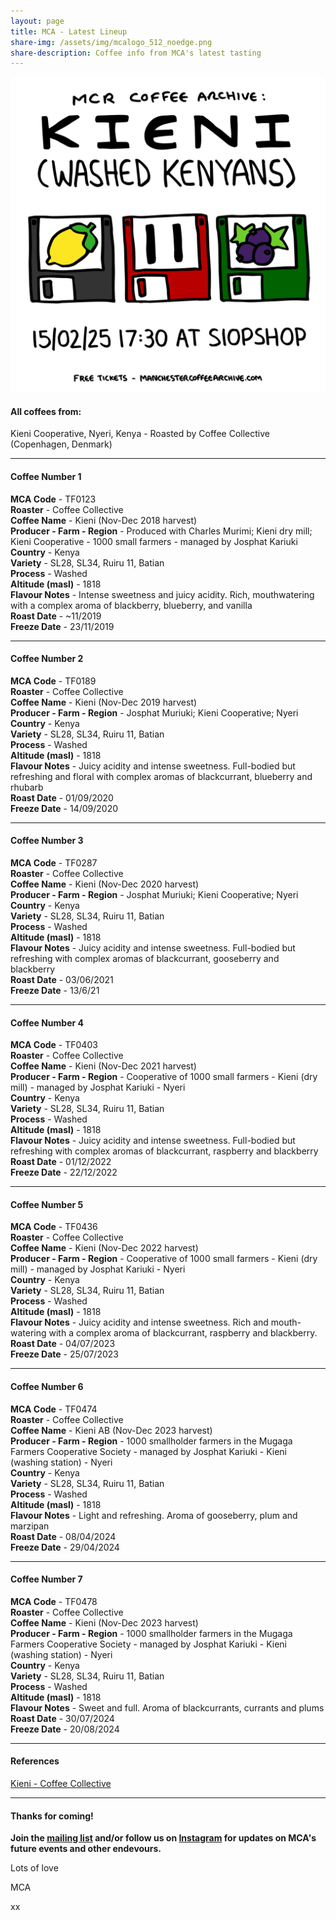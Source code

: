 ```yaml
---
layout: page
title: MCA - Latest Lineup
share-img: /assets/img/mcalogo_512_noedge.png
share-description: Coffee info from MCA's latest tasting
---
```

![MCA11 - Kieni (Washed Kenyans)](/assets/img/events/mca11_poster_final_1080px.png)

#### All coffees from:
Kieni Cooperative, Nyeri, Kenya - Roasted by Coffee Collective (Copenhagen, Denmark)

---

#### Coffee Number 1

**MCA Code**	 - 	TF0123	  
**Roaster**	 - 	Coffee Collective	  
**Coffee Name**	 - 	Kieni (Nov-Dec 2018 harvest)	  
**Producer - Farm - Region**	 - 	Produced with Charles Murimi; Kieni dry mill; Kieni Cooperative - 1000 small farmers - managed by Josphat Kariuki	  
**Country**	 - 	Kenya	  
**Variety**	 - 	SL28, SL34, Ruiru 11, Batian	  
**Process**	 - 	Washed	  
**Altitude (masl)**	 - 	1818	  
**Flavour Notes**	 - 	Intense sweetness and juicy acidity. Rich, mouthwatering with a complex aroma of blackberry, blueberry, and vanilla	  
**Roast Date**	 - 	~11/2019	  
**Freeze Date**	 - 	23/11/2019	  	  

---

#### Coffee Number 2	

**MCA Code**	 - 	TF0189	  
**Roaster**	 - 	Coffee Collective	  
**Coffee Name**	 - 	Kieni (Nov-Dec 2019 harvest)	  
**Producer - Farm - Region**	 - 	Josphat Muriuki; Kieni Cooperative; Nyeri	  
**Country**	 - 	Kenya	  
**Variety**	 - 	SL28, SL34, Ruiru 11, Batian	  
**Process**	 - 	Washed	  
**Altitude (masl)**	 - 	1818	  
**Flavour Notes**	 - 	Juicy acidity and intense sweetness. Full-bodied but refreshing and floral with complex aromas of blackcurrant, blueberry and rhubarb	  
**Roast Date**	 - 	01/09/2020	  
**Freeze Date**	 - 	14/09/2020	    	  			
	
---

#### Coffee Number 3	

**MCA Code**	 - 	TF0287	  
**Roaster**	 - 	Coffee Collective	  
**Coffee Name**	 - 	Kieni (Nov-Dec 2020 harvest)	  
**Producer - Farm - Region**	 - 	Josphat Muriuki; Kieni Cooperative; Nyeri	  
**Country**	 - 	Kenya	  
**Variety**	 - 	SL28, SL34, Ruiru 11, Batian	  
**Process**	 - 	Washed	  
**Altitude (masl)**	 - 	1818	  
**Flavour Notes**	 - 	Juicy acidity and intense sweetness. Full-bodied but refreshing with complex aromas of blackcurrant, gooseberry and blackberry	  
**Roast Date**	 - 	03/06/2021	  
**Freeze Date**	 - 	13/6/21	  	  	  		
	
---

#### Coffee Number 4

**MCA Code**	 - 	TF0403	  
**Roaster**	 - 	Coffee Collective	  
**Coffee Name**	 - 	Kieni (Nov-Dec 2021 harvest)	  
**Producer - Farm - Region**	 - 	Cooperative of 1000 small farmers - Kieni (dry mill) - managed by Josphat Kariuki - Nyeri	  
**Country**	 - 	Kenya	  
**Variety**	 - 	SL28, SL34, Ruiru 11, Batian	  
**Process**	 - 	Washed	  
**Altitude (masl)**	 - 	1818	  
**Flavour Notes**	 - 	Juicy acidity and intense sweetness. Full-bodied but refreshing with complex aromas of blackcurrant, raspberry and blackberry	  
**Roast Date**	 - 	01/12/2022	  
**Freeze Date**	 - 	22/12/2022	  	  	  		

---

#### Coffee Number 5

**MCA Code**	 - 	TF0436	  
**Roaster**	 - 	Coffee Collective	  
**Coffee Name**	 - 	Kieni (Nov-Dec 2022 harvest)	  
**Producer - Farm - Region**	 - 	Cooperative of 1000 small farmers - Kieni (dry mill) - managed by Josphat Kariuki - Nyeri	  
**Country**	 - 	Kenya	  
**Variety**	 - 	SL28, SL34, Ruiru 11, Batian	  
**Process**	 - 	Washed	  
**Altitude (masl)**	 - 	1818	  
**Flavour Notes**	 - 	Juicy acidity and intense sweetness. Rich and mouth-watering with a complex aroma of blackcurrant, raspberry and blackberry.	  
**Roast Date**	 - 	04/07/2023	  
**Freeze Date**	 - 	25/07/2023	  	  	  

---

#### Coffee Number 6	

**MCA Code**	 - 	TF0474	  
**Roaster**	 - 	Coffee Collective	  
**Coffee Name**	 - 	Kieni AB  (Nov-Dec 2023 harvest)	  
**Producer - Farm - Region**	 - 	1000 smallholder farmers in the Mugaga Farmers Cooperative Society  - managed by Josphat Kariuki - Kieni (washing station) - Nyeri	  
**Country**	 - 	Kenya	  
**Variety**	 - 	SL28, SL34, Ruiru 11, Batian	  
**Process**	 - 	Washed	  
**Altitude (masl)**	 - 	1818	  
**Flavour Notes**	 - 	Light and refreshing. Aroma of gooseberry, plum and marzipan	  
**Roast Date**	 - 	08/04/2024	  
**Freeze Date**	 - 	29/04/2024	  	  	  			

---

#### Coffee Number 7	

**MCA Code**	 - 	TF0478	  
**Roaster**	 - 	Coffee Collective	  
**Coffee Name**	 - 	Kieni  (Nov-Dec 2023 harvest)	  
**Producer - Farm - Region**	 - 	1000 smallholder farmers in the Mugaga Farmers Cooperative Society  - managed by Josphat Kariuki - Kieni (washing station) - Nyeri	  
**Country**	 - 	Kenya	  
**Variety**	 - 	SL28, SL34, Ruiru 11, Batian	  
**Process**	 - 	Washed	  
**Altitude (masl)**	 - 	1818	  
**Flavour Notes**	 - 	Sweet and full. Aroma of blackcurrants, currants and plums	  
**Roast Date**	 - 	30/07/2024	  
**Freeze Date**	 - 	20/08/2024	  	  	  			

---

#### References

[Kieni - Coffee Collective](https://coffeecollective.dk/shop/kieni/)

---

#### Thanks for coming!

**Join the [mailing list](https://manchestercoffeearchive.us19.list-manage.com/subscribe?u=3adde26c876e1ab4eb3926ef6&id=0759231d5c&fbclid=PAZXh0bgNhZW0CMTEAAaZAMUzrwEOeopRjkF_0Qd-D66cSt84NUnyD_PkdmSyAjHDGhN3ilVhZOsU_aem_HySRIVt-KOx5ojPSIuySqw) and/or follow us on [Instagram](https://www.instagram.com/manchestercoffeearchive) for updates on MCA's future events and other endevours.**

Lots of love

MCA

xx
